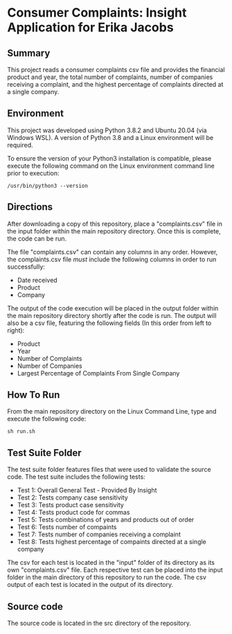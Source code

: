 # Consumer Complaints: Insight Application for Erika Jacobs

## Summary
This project reads a consumer complaints csv file and provides the financial product and year, the total number of complaints, number of companies receiving a complaint, and the highest percentage of complaints directed at a single company.

## Environment
This project was developed using Python 3.8.2 and Ubuntu 20.04 (via Windows WSL). A version of Python 3.8 and a Linux environment will be required.

To ensure the version of your Python3 installation is compatible, please execute the following command on the Linux environment command line prior to execution:

```/usr/bin/python3 --version```

## Directions
After downloading a copy of this repository, place a "complaints.csv" file in the input folder within the main repository directory. Once this is complete, the code can be run.

The file "complaints.csv" can contain any columns in any order. However, the complaints.csv file *must* include the following columns in order to run successfully:
* Date received
* Product
* Company

The output of the code execution will be placed in the output folder within the main repository directory shortly after the code is run. The output will also be a csv file, featuring the following fields (In this order from left to right):
* Product
* Year
* Number of Complaints
* Number of Companies
* Largest Percentage of Complaints From Single Company

## How To Run
From the main repository directory on the Linux Command Line, type and execute the following code:

```sh run.sh```

## Test Suite Folder
The test suite folder features files that were used to validate the source code. The test suite includes the following tests:
* Test 1: Overall General Test - Provided By Insight
* Test 2: Tests company case sensitivity
* Test 3: Tests product case sensitivity
* Test 4: Tests product code for commas
* Test 5: Tests combinations of years and products out of order
* Test 6: Tests number of compaints
* Test 7: Tests number of companies receiving a complaint
* Test 8: Tests highest percentage of compaints directed at a single company

The csv for each test is located in the "input" folder of its directory as its own "complaints.csv" file. Each respective test can be placed into the input folder in the main directory of this repository to run the code. The csv output of each test is located in the output of its directory.

## Source code
The source code is located in the src directory of the repository. 
